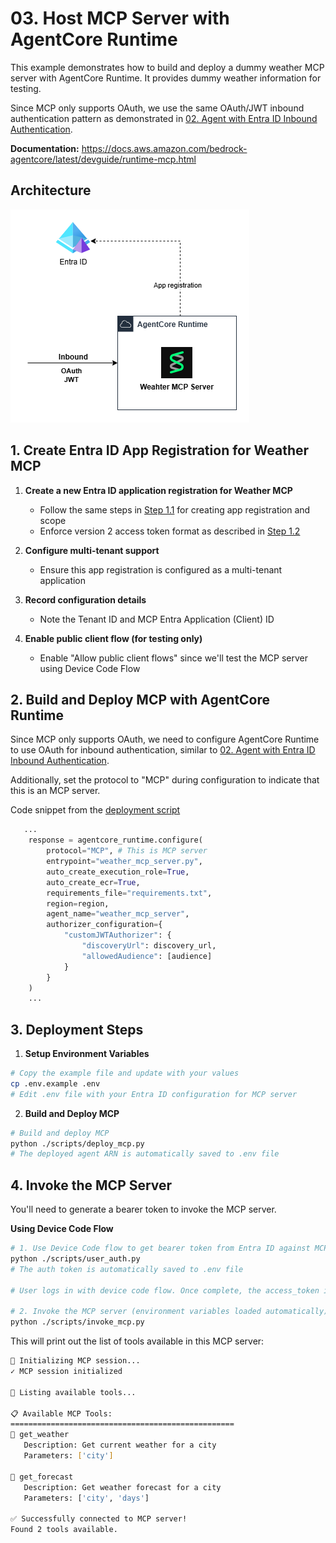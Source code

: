 # 03. Host MCP Server with AgentCore Runtime

This example demonstrates how to build and deploy a dummy weather MCP server with AgentCore Runtime. It provides dummy weather information for testing.

Since MCP only supports OAuth, we use the same OAuth/JWT inbound authentication pattern as demonstrated in [02. Agent with Entra ID Inbound Authentication](../02_agent_inbound_authn/).

**Documentation:** https://docs.aws.amazon.com/bedrock-agentcore/latest/devguide/runtime-mcp.html 

## Architecture
![Architecture](./doc/architecture%203.png)


## 1. Create Entra ID App Registration for Weather MCP

1. **Create a new Entra ID application registration for Weather MCP**
   - Follow the same steps in [Step 1.1](../02_agent_inbound_authn/README.md) for creating app registration and scope
   - Enforce version 2 access token format as described in [Step 1.2](../02_agent_inbound_authn/README.md)

2. **Configure multi-tenant support**
   - Ensure this app registration is configured as a multi-tenant application

3. **Record configuration details**
   - Note the Tenant ID and MCP Entra Application (Client) ID

4. **Enable public client flow (for testing only)**
   - Enable "Allow public client flows" since we'll test the MCP server using Device Code Flow 

## 2. Build and Deploy MCP with AgentCore Runtime

Since MCP only supports OAuth, we need to configure AgentCore Runtime to use OAuth for inbound authentication, similar to [02. Agent with Entra ID Inbound Authentication](../02_agent_inbound_authn/).

Additionally, set the protocol to "MCP" during configuration to indicate that this is an MCP server.

Code snippet from the [deployment script](./scripts/deploy_mcp.py)
```python
   ...
    response = agentcore_runtime.configure(
        protocol="MCP", # This is MCP server
        entrypoint="weather_mcp_server.py",
        auto_create_execution_role=True,
        auto_create_ecr=True,
        requirements_file="requirements.txt",
        region=region,
        agent_name="weather_mcp_server",
        authorizer_configuration={
            "customJWTAuthorizer": {
                "discoveryUrl": discovery_url,
                "allowedAudience": [audience]
            }
        }
    )
    ...
```

## 3. Deployment Steps

1. **Setup Environment Variables**
```bash
# Copy the example file and update with your values
cp .env.example .env
# Edit .env file with your Entra ID configuration for MCP server
```

2. **Build and Deploy MCP**
```bash
# Build and deploy MCP
python ./scripts/deploy_mcp.py
# The deployed agent ARN is automatically saved to .env file
```

## 4. Invoke the MCP Server

You'll need to generate a bearer token to invoke the MCP server.

**Using Device Code Flow**
```bash
# 1. Use Device Code flow to get bearer token from Entra ID against MCP application
python ./scripts/user_auth.py
# The auth token is automatically saved to .env file

# User logs in with device code flow. Once complete, the access_token is saved to the .env file.

# 2. Invoke the MCP server (environment variables loaded automatically)
python ./scripts/invoke_mcp.py
```

This will print out the list of tools available in this MCP server:
```bash
🔄 Initializing MCP session...
✓ MCP session initialized

🔄 Listing available tools...

📋 Available MCP Tools:
==================================================
🔧 get_weather
   Description: Get current weather for a city
   Parameters: ['city']

🔧 get_forecast
   Description: Get weather forecast for a city
   Parameters: ['city', 'days']

✅ Successfully connected to MCP server!
Found 2 tools available.
```